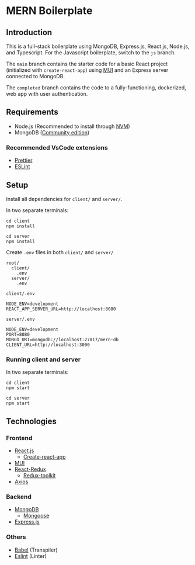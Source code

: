 # MERN Boilerplate

## Introduction

This is a full-stack boilerplate using MongoDB, Express.js, React.js, Node.js, and Typescript. For the Javascript boilerplate, switch to the `js` branch.

The `main` branch contains the starter code for a basic React project (initialized with `create-react-app`) using [MUI](https://mui.com) and an Express server connected to MongoDB.

The `completed` branch contains the code to a fully-functioning, dockerized, web app with user authentication.

<!-- Description about the app -->

## Requirements

- Node.js (Recommended to install through [NVM](https://github.com/nvm-sh/nvm))
- MongoDB ([Community edition](https://www.mongodb.com/docs/manual/installation/))

### Recommended VsCode extensions

- [Prettier](https://marketplace.visualstudio.com/items?itemName=esbenp.prettier-vscode)
- [ESLint](https://marketplace.visualstudio.com/items?itemName=dbaeumer.vscode-eslint)

## Setup

Install all dependencies for `client/` and `server/`.

In two separate terminals:

```
cd client
npm install
```

```
cd server
npm install
```

Create `.env` files in both `client/` and `server/`

```
root/
  client/
    .env
  server/
    .env
```

`client/.env`

```
NODE_ENV=development
REACT_APP_SERVER_URL=http://localhost:8080
```

`server/.env`

```
NODE_ENV=development
PORT=8080
MONGO_URI=mongodb://localhost:27017/mern-db
CLIENT_URL=http://localhost:3000
```

### Running client and server

In two separate terminals:

```
cd client
npm start
```

```
cd server
npm start
```

## Technologies

### Frontend

- [React.js](https://reactjs.org/)
  - [Create-react-app](https://create-react-app.dev/)
- [MUI](https://mui.com)
- [React-Redux](https://react-redux.js.org/)
  - [Redux-toolkit](https://redux-toolkit.js.org/)
- [Axios](https://axios-http.com/)

### Backend

- [MongoDB](https://www.mongodb.com/)
  - [Mongoose](https://mongoosejs.com/)
- [Express.js](https://expressjs.com/)

### Others

- [Babel](https://babeljs.io/) (Transpiler)
- [Eslint](https://eslint.org/) (Linter)
